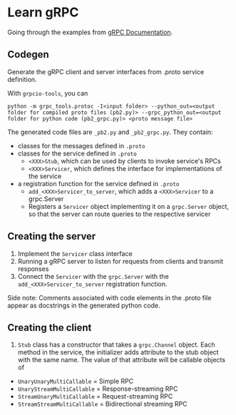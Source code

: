 # Learn gRPC

Going through the examples from [gRPC Documentation](https://grpc.io/docs/languages/python/).

## Codegen

Generate the gRPC client and server interfaces from .proto service definition.

With `grpcio-tools`, you can

```shell
python -m grpc_tools.protoc -I<input folder> --python_out=<output folder for compiled proto files (pb2.py)> --grpc_python_out=<output folder for python code (pb2_grpc.py)> <proto message file>
```

The generated code files are `_pb2.py` and `_pb2_grpc.py`. They contain:

- classes for the messages defined in `.proto`
- classes for the service defined in `.proto`
  - `<XXX>Stub`, which can be used by clients to invoke service's RPCs
  - `<XXX>Servicer`, which defines the interface for implementations of the service
- a registration function for the service defined in `.proto`
  - `add_<XXX>Servicer_to_server`, which adds a `<XXX>Servicer` to a grpc.Server
  - Registers a `Servicer` object implementing it on a `grpc.Server` object, so that the server can route queries to the respective servicer

## Creating the server

1. Implement the `Servicer` class interface
2. Running a gRPC server to listen for requests from clients and transmit responses
3. Connect the `Servicer` with the `grpc.Server` with the `add_<XXX>Servicer_to_server` registration function.

Side note: Comments associated with code elements in the .proto file appear as docstrings in the generated python code.

## Creating the client

1. `Stub` class has a constructor that takes a `grpc.Channel` object. Each method in the service, the initializer adds attribute to the stub object with the same name. The value of that attribute will be callable objects of

- `UnaryUnaryMultiCallable` = Simple RPC
- `UnaryStreamMultiCallable` = Response-streaming RPC
- `StreamUnaryMultiCallable` = Request-streaming RPC
- `StreamStreamMultiCallable` = Bidirectional streaming RPC
